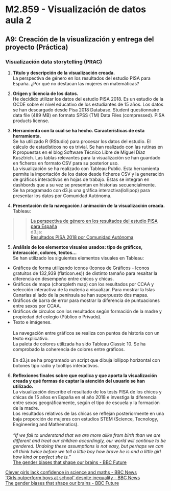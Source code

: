 # M2.859 - Visualización de datos aula 2  
<h2>A9: Creación de la visualización y entrega del proyecto (Práctica)</h2>
<h3>Visualización data storytelling (PRAC)</h3>

1.	**Título y descripción de la visualización creada.**<br>
La perspectiva de género en los resultados del estudio PISA para España. ¿Por qué no destacan las mujeres en matemáticas?

2.	**Origen y licencia de los datos.**<br>
He decidido utilizar los datos del estudio PISA  2018.   Es un estudio de la OCDE sobre el nivel educativo de los estudiantes de 15 años.
Los datos se han descargado desde Pisa 2018 Database.
Student questionnaire data file  (489  MB) en formato SPSS (TM) Data Files (compressed).
PISA products license.

3.	**Herramienta con la cual se ha hecho. Características de esta herramienta.**<br>
Se ha utilizado R (RStudio) para procesar los datos del estudio. El cálculo de estadísticos no es trivial. Se han realizado con las rutinas en R propuestas en el blog Software Técnico Libre de Miguel Díaz Kusztrich. Las tablas relevantes para la visualización se han guardado en ficheros en formato CSV para su posterior uso.<br> 
La visualización se ha realizado con Tableau Public. Esta herramienta permite la importación de los datos desde ficheros CSV y la generación de gráficos interactivos en hojas de trabajo. Estas se integran en dashbords que a su vez se presentan en historias secuencialmente.<br>
Se ha programado con d3.js una gráfica interactiva(lollipop) para presentar los datos por Comunidad Autónoma.

4.	**Presentación de la navegación / animación de la visualización creada.**<br>
Tableau:<br>
>> <a href="https://public.tableau.com/app/profile/baltasar.boix/viz/PISA_2_16383060898200/Historia1?publish=yes">La perspectiva de género en los resultados del estudio PISA para España</a><br>
 d3.js:<br>
>> <a href="https://baltiboix.github.io/Visual_PRAC/ccaa.html">Resultados PISA 2018 por Comunidad Autónoma</a>

5.	**Análisis de los elementos visuales usados: tipo de gráficos, interacción, colores, textos...**<br>
Se han utilizado los siguientes elementos visuales en Tableau:<br>
-	Gráficos de forma utilizando iconos (Iconos de Gráficos - Iconos gratuitos de 132,939 (flaticon.es)) de distinto tamaño para resaltar la diferencia en desempeño entre chicos y chicas.<br>
-	Gráficos de mapa (choropleth map) con los resultados por CCAA y selección interactiva de la materia a visualizar. Para mostrar la Islas Canarias al lado de la península se han superpuesto dos mapas.
-	Gráficos de barra de error para mostrar la diferencia de puntuaciones entre sexos por CCAA.<br>
-	Gráficos de círculos con los resultados según formación de la madre y propiedad del colegio (Público o Privado).<br>
-	Texto e imágenes.<br><br>
La navegación entre gráficos se realiza con puntos de historia con un texto explicativo.<br>
La paleta de colores utilizada ha sido Tableau Classic 10. Se ha comprobado la coherencia de colores entre gráficos.<br><br>
En d3.js se ha programado un script que dibuja lollipop horizontal con botones tipo radio y tooltips interactivos. 

6.	**Reflexiones finales sobre que explica y que aporta la visualización creada y qué formas de captar la atención del usuario se han utilizado.**<br>
La visualización describe el resultado de los tests PISA de los chicos y chicas de 15 años en España en el año 2018 e investiga la diferencia entre sexos geográficamente, según el tipo de escuela y la formación de la madre.<br>
Los resultados relativos de las chicas se reflejan posteriormente en una baja proporción de mujeres con estudios STEM (Science, Tecnology, Engineering and Mathematics).<br><br>
*“If we fail to understand that we are more alike from birth than we are different and treat our children accordingly, our world will continue to be gendered. Undoing these assumptions is not easy, but perhaps we can all think twice before we tell a little boy how brave he is and a little girl how kind or perfect she is.”*<br>
<a href="https://www.bbc.com/future/article/20210524-the-gender-biases-that-shape-our-brains">The gender biases that shape our brains - BBC Future</a>


<a href="https://www.bbc.com/news/education-31733742">Clever girls lack confidence in science and maths - BBC News</a><br>
<a href="https://www.bbc.com/news/education-30933493">'Girls outperform boys at school' despite inequality - BBC News</a><br>
<a href="https://www.bbc.com/future/article/20210524-the-gender-biases-that-shape-our-brains">The gender biases that shape our brains - BBC Future</a>
